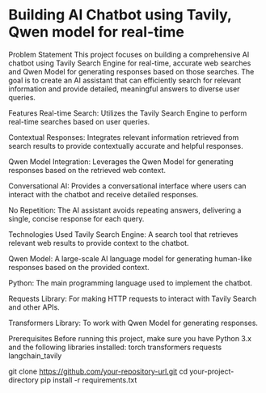 # Building AI Chatbot using Tavily, Qwen model for real-time

Problem Statement
This project focuses on building a comprehensive AI chatbot using Tavily Search Engine for real-time, accurate web searches and Qwen Model for generating responses based on those searches. The goal is to create an AI assistant that can efficiently search for relevant information and provide detailed, meaningful answers to diverse user queries.

Features
Real-time Search: Utilizes the Tavily Search Engine to perform real-time searches based on user queries.

Contextual Responses: Integrates relevant information retrieved from search results to provide contextually accurate and helpful responses.

Qwen Model Integration: Leverages the Qwen Model for generating responses based on the retrieved web context.

Conversational AI: Provides a conversational interface where users can interact with the chatbot and receive detailed responses.

No Repetition: The AI assistant avoids repeating answers, delivering a single, concise response for each query.

Technologies Used
Tavily Search Engine: A search tool that retrieves relevant web results to provide context to the chatbot.

Qwen Model: A large-scale AI language model for generating human-like responses based on the provided context.

Python: The main programming language used to implement the chatbot.

Requests Library: For making HTTP requests to interact with Tavily Search and other APIs.

Transformers Library: To work with Qwen Model for generating responses.

Prerequisites
Before running this project, make sure you have Python 3.x and the following libraries installed:
torch
transformers
requests
langchain_tavily

git clone https://github.com/your-repository-url.git
cd your-project-directory
pip install -r requirements.txt
